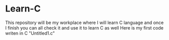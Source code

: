 # Learn-C
This repository will be my workplace where I will learn C language and once I finish you can all check it and use it to learn C as well
Here is my first code writen in C "Untitled1.c"

